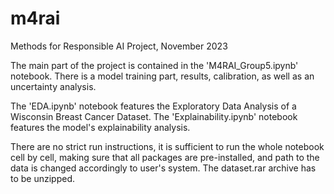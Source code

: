 # m4rai
Methods for Responsible AI Project, November 2023

The main part of the project is contained in the 'M4RAI_Group5.ipynb' notebook. There is a model training part, results, calibration, as well as an uncertainty analysis.

The 'EDA.ipynb' notebook features the Exploratory Data Analysis of a Wisconsin Breast Cancer Dataset.
The 'Explainability.ipynb' notebook features the model's explainability analysis.

There are no strict run instructions, it is sufficient to run the whole notebook cell by cell, making sure that all packages are pre-installed, and path to the data is changed accordingly to user's system.
The dataset.rar archive has to be unzipped.

